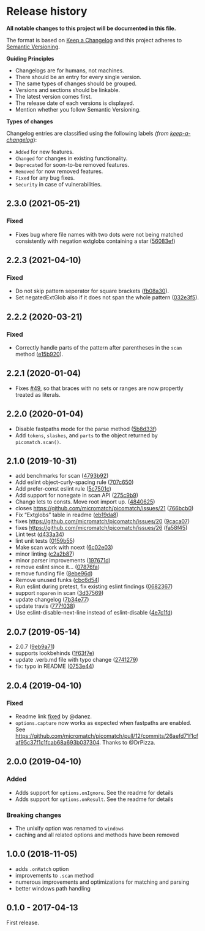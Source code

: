 Release history
===============

**All notable changes to this project will be documented in this file.**

The format is based on [Keep a Changelog](http://keepachangelog.com/en/1.0.0/) and this project adheres to [Semantic Versioning](http://semver.org/spec/v2.0.0.html).

**Guiding Principles**

-   Changelogs are for humans, not machines.
-   There should be an entry for every single version.
-   The same types of changes should be grouped.
-   Versions and sections should be linkable.
-   The latest version comes first.
-   The release date of each versions is displayed.
-   Mention whether you follow Semantic Versioning.

**Types of changes**

Changelog entries are classified using the following labels *(from [keep-a-changelog](http://keepachangelog.com/)*):

-   `Added` for new features.
-   `Changed` for changes in existing functionality.
-   `Deprecated` for soon-to-be removed features.
-   `Removed` for now removed features.
-   `Fixed` for any bug fixes.
-   `Security` in case of vulnerabilities.

2.3.0 (2021-05-21)
------------------

### Fixed

-   Fixes bug where file names with two dots were not being matched consistently with negation extglobs containing a star ([56083ef](https://github.com/micromatch/picomatch/commit/56083ef))

2.2.3 (2021-04-10)
------------------

### Fixed

-   Do not skip pattern seperator for square brackets ([fb08a30](https://github.com/micromatch/picomatch/commit/fb08a30)).
-   Set negatedExtGlob also if it does not span the whole pattern ([032e3f5](https://github.com/micromatch/picomatch/commit/032e3f5)).

2.2.2 (2020-03-21)
------------------

### Fixed

-   Correctly handle parts of the pattern after parentheses in the `scan` method ([e15b920](https://github.com/micromatch/picomatch/commit/e15b920)).

2.2.1 (2020-01-04)
------------------

-   Fixes [\#49](https://github.com/micromatch/picomatch/issues/49), so that braces with no sets or ranges are now propertly treated as literals.

2.2.0 (2020-01-04)
------------------

-   Disable fastpaths mode for the parse method ([5b8d33f](https://github.com/micromatch/picomatch/commit/5b8d33f))
-   Add `tokens`, `slashes`, and `parts` to the object returned by `picomatch.scan()`.

2.1.0 (2019-10-31)
------------------

-   add benchmarks for scan ([4793b92](https://github.com/micromatch/picomatch/commit/4793b92))
-   Add eslint object-curly-spacing rule ([707c650](https://github.com/micromatch/picomatch/commit/707c650))
-   Add prefer-const eslint rule ([5c7501c](https://github.com/micromatch/picomatch/commit/5c7501c))
-   Add support for nonegate in scan API ([275c9b9](https://github.com/micromatch/picomatch/commit/275c9b9))
-   Change lets to consts. Move root import up. ([4840625](https://github.com/micromatch/picomatch/commit/4840625))
-   closes https://github.com/micromatch/picomatch/issues/21 ([766bcb0](https://github.com/micromatch/picomatch/commit/766bcb0))
-   Fix “Extglobs” table in readme ([eb19da8](https://github.com/micromatch/picomatch/commit/eb19da8))
-   fixes https://github.com/micromatch/picomatch/issues/20 ([9caca07](https://github.com/micromatch/picomatch/commit/9caca07))
-   fixes https://github.com/micromatch/picomatch/issues/26 ([fa58f45](https://github.com/micromatch/picomatch/commit/fa58f45))
-   Lint test ([d433a34](https://github.com/micromatch/picomatch/commit/d433a34))
-   lint unit tests ([0159b55](https://github.com/micromatch/picomatch/commit/0159b55))
-   Make scan work with noext ([6c02e03](https://github.com/micromatch/picomatch/commit/6c02e03))
-   minor linting ([c2a2b87](https://github.com/micromatch/picomatch/commit/c2a2b87))
-   minor parser improvements ([197671d](https://github.com/micromatch/picomatch/commit/197671d))
-   remove eslint since it… ([07876fa](https://github.com/micromatch/picomatch/commit/07876fa))
-   remove funding file ([8ebe96d](https://github.com/micromatch/picomatch/commit/8ebe96d))
-   Remove unused funks ([cbc6d54](https://github.com/micromatch/picomatch/commit/cbc6d54))
-   Run eslint during pretest, fix existing eslint findings ([0682367](https://github.com/micromatch/picomatch/commit/0682367))
-   support `noparen` in scan ([3d37569](https://github.com/micromatch/picomatch/commit/3d37569))
-   update changelog ([7b34e77](https://github.com/micromatch/picomatch/commit/7b34e77))
-   update travis ([777f038](https://github.com/micromatch/picomatch/commit/777f038))
-   Use eslint-disable-next-line instead of eslint-disable ([4e7c1fd](https://github.com/micromatch/picomatch/commit/4e7c1fd))

2.0.7 (2019-05-14)
------------------

-   2.0.7 ([9eb9a71](https://github.com/micromatch/picomatch/commit/9eb9a71))
-   supports lookbehinds ([1f63f7e](https://github.com/micromatch/picomatch/commit/1f63f7e))
-   update .verb.md file with typo change ([2741279](https://github.com/micromatch/picomatch/commit/2741279))
-   fix: typo in README ([0753e44](https://github.com/micromatch/picomatch/commit/0753e44))

2.0.4 (2019-04-10)
------------------

### Fixed

-   Readme link [fixed](https://github.com/micromatch/picomatch/pull/13/commits/a96ab3aa2b11b6861c23289964613d85563b05df) by <span class="citation" data-cites="danez">@danez</span>.
-   `options.capture` now works as expected when fastpaths are enabled. See https://github.com/micromatch/picomatch/pull/12/commits/26aefd71f1cfaf95c37f1c1fcab68a693b037304. Thanks to <span class="citation" data-cites="DrPizza">@DrPizza</span>.

2.0.0 (2019-04-10)
------------------

### Added

-   Adds support for `options.onIgnore`. See the readme for details
-   Adds support for `options.onResult`. See the readme for details

### Breaking changes

-   The unixify option was renamed to `windows`
-   caching and all related options and methods have been removed

1.0.0 (2018-11-05)
------------------

-   adds `.onMatch` option
-   improvements to `.scan` method
-   numerous improvements and optimizations for matching and parsing
-   better windows path handling

0.1.0 - 2017-04-13
------------------

First release.

